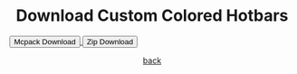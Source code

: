 # Download Custom Colored Hotbars
<a href="/customcoloredhotbars/custom-colored-hotbars-mcpack.mcpack" download="custom-colored-hotbars-mcpack"> 
<button type="button">Mcpack Download</button> 
</a>

<a href="/customcoloredhotbars/custom-colored-hotbars-zip.zip" download="custom-colored-hotbars-zip"> 
<button type="button">Zip Download</button> 
</a>

<a href="https://streetle.ml/packs">back</a>

<style>
h1 {text-align: center;}
p {text-align: center;}
div {text-align: center;}
</style>
